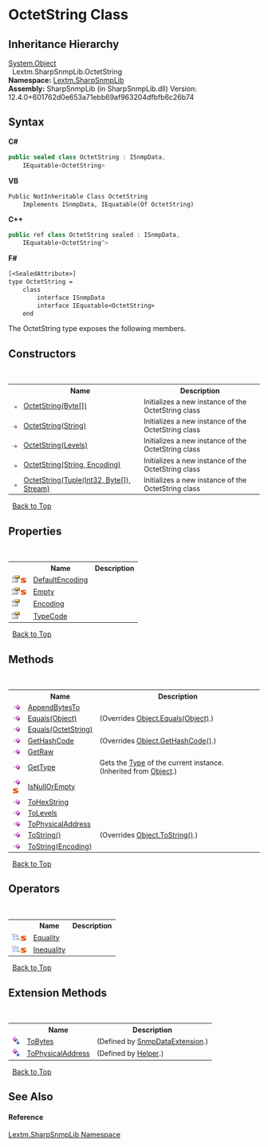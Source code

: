 # OctetString Class
 


## Inheritance Hierarchy
<a href="https://docs.microsoft.com/dotnet/api/system.object" target="_blank" rel="noopener noreferrer">System.Object</a><br />&nbsp;&nbsp;Lextm.SharpSnmpLib.OctetString<br />
**Namespace:**&nbsp;<a href="N_Lextm_SharpSnmpLib">Lextm.SharpSnmpLib</a><br />**Assembly:**&nbsp;SharpSnmpLib (in SharpSnmpLib.dll) Version: 12.4.0+601762d0e653a71ebb69af963204dfbfb6c26b74

## Syntax

**C#**<br />
``` C#
public sealed class OctetString : ISnmpData, 
	IEquatable<OctetString>
```

**VB**<br />
``` VB
Public NotInheritable Class OctetString
	Implements ISnmpData, IEquatable(Of OctetString)
```

**C++**<br />
``` C++
public ref class OctetString sealed : ISnmpData, 
	IEquatable<OctetString^>
```

**F#**<br />
``` F#
[<SealedAttribute>]
type OctetString =  
    class
        interface ISnmpData
        interface IEquatable<OctetString>
    end
```

The OctetString type exposes the following members.


## Constructors
&nbsp;<table><tr><th></th><th>Name</th><th>Description</th></tr><tr><td>![Public method](media/pubmethod.gif "Public method")</td><td><a href="M_Lextm_SharpSnmpLib_OctetString__ctor_1">OctetString(Byte[])</a></td><td>
Initializes a new instance of the OctetString class</td></tr><tr><td>![Public method](media/pubmethod.gif "Public method")</td><td><a href="M_Lextm_SharpSnmpLib_OctetString__ctor_2">OctetString(String)</a></td><td>
Initializes a new instance of the OctetString class</td></tr><tr><td>![Public method](media/pubmethod.gif "Public method")</td><td><a href="M_Lextm_SharpSnmpLib_OctetString__ctor">OctetString(Levels)</a></td><td>
Initializes a new instance of the OctetString class</td></tr><tr><td>![Public method](media/pubmethod.gif "Public method")</td><td><a href="M_Lextm_SharpSnmpLib_OctetString__ctor_3">OctetString(String, Encoding)</a></td><td>
Initializes a new instance of the OctetString class</td></tr><tr><td>![Public method](media/pubmethod.gif "Public method")</td><td><a href="M_Lextm_SharpSnmpLib_OctetString__ctor_4">OctetString(Tuple(Int32, Byte[]), Stream)</a></td><td>
Initializes a new instance of the OctetString class</td></tr></table>&nbsp;
<a href="#octetstring-class">Back to Top</a>

## Properties
&nbsp;<table><tr><th></th><th>Name</th><th>Description</th></tr><tr><td>![Public property](media/pubproperty.gif "Public property")![Static member](media/static.gif "Static member")</td><td><a href="P_Lextm_SharpSnmpLib_OctetString_DefaultEncoding">DefaultEncoding</a></td><td /></tr><tr><td>![Public property](media/pubproperty.gif "Public property")![Static member](media/static.gif "Static member")</td><td><a href="P_Lextm_SharpSnmpLib_OctetString_Empty">Empty</a></td><td /></tr><tr><td>![Public property](media/pubproperty.gif "Public property")</td><td><a href="P_Lextm_SharpSnmpLib_OctetString_Encoding">Encoding</a></td><td /></tr><tr><td>![Public property](media/pubproperty.gif "Public property")</td><td><a href="P_Lextm_SharpSnmpLib_OctetString_TypeCode">TypeCode</a></td><td /></tr></table>&nbsp;
<a href="#octetstring-class">Back to Top</a>

## Methods
&nbsp;<table><tr><th></th><th>Name</th><th>Description</th></tr><tr><td>![Public method](media/pubmethod.gif "Public method")</td><td><a href="M_Lextm_SharpSnmpLib_OctetString_AppendBytesTo">AppendBytesTo</a></td><td /></tr><tr><td>![Public method](media/pubmethod.gif "Public method")</td><td><a href="M_Lextm_SharpSnmpLib_OctetString_Equals_1">Equals(Object)</a></td><td> (Overrides <a href="https://docs.microsoft.com/dotnet/api/system.object.equals#System_Object_Equals_System_Object_" target="_blank" rel="noopener noreferrer">Object.Equals(Object)</a>.)</td></tr><tr><td>![Public method](media/pubmethod.gif "Public method")</td><td><a href="M_Lextm_SharpSnmpLib_OctetString_Equals">Equals(OctetString)</a></td><td /></tr><tr><td>![Public method](media/pubmethod.gif "Public method")</td><td><a href="M_Lextm_SharpSnmpLib_OctetString_GetHashCode">GetHashCode</a></td><td> (Overrides <a href="https://docs.microsoft.com/dotnet/api/system.object.gethashcode#System_Object_GetHashCode" target="_blank" rel="noopener noreferrer">Object.GetHashCode()</a>.)</td></tr><tr><td>![Public method](media/pubmethod.gif "Public method")</td><td><a href="M_Lextm_SharpSnmpLib_OctetString_GetRaw">GetRaw</a></td><td /></tr><tr><td>![Public method](media/pubmethod.gif "Public method")</td><td><a href="https://docs.microsoft.com/dotnet/api/system.object.gettype#System_Object_GetType" target="_blank" rel="noopener noreferrer">GetType</a></td><td>
Gets the <a href="https://docs.microsoft.com/dotnet/api/system.type" target="_blank" rel="noopener noreferrer">Type</a> of the current instance.
 (Inherited from <a href="https://docs.microsoft.com/dotnet/api/system.object" target="_blank" rel="noopener noreferrer">Object</a>.)</td></tr><tr><td>![Public method](media/pubmethod.gif "Public method")![Static member](media/static.gif "Static member")</td><td><a href="M_Lextm_SharpSnmpLib_OctetString_IsNullOrEmpty">IsNullOrEmpty</a></td><td /></tr><tr><td>![Public method](media/pubmethod.gif "Public method")</td><td><a href="M_Lextm_SharpSnmpLib_OctetString_ToHexString">ToHexString</a></td><td /></tr><tr><td>![Public method](media/pubmethod.gif "Public method")</td><td><a href="M_Lextm_SharpSnmpLib_OctetString_ToLevels">ToLevels</a></td><td /></tr><tr><td>![Public method](media/pubmethod.gif "Public method")</td><td><a href="M_Lextm_SharpSnmpLib_OctetString_ToPhysicalAddress">ToPhysicalAddress</a></td><td /></tr><tr><td>![Public method](media/pubmethod.gif "Public method")</td><td><a href="M_Lextm_SharpSnmpLib_OctetString_ToString">ToString()</a></td><td> (Overrides <a href="https://docs.microsoft.com/dotnet/api/system.object.tostring#System_Object_ToString" target="_blank" rel="noopener noreferrer">Object.ToString()</a>.)</td></tr><tr><td>![Public method](media/pubmethod.gif "Public method")</td><td><a href="M_Lextm_SharpSnmpLib_OctetString_ToString_1">ToString(Encoding)</a></td><td /></tr></table>&nbsp;
<a href="#octetstring-class">Back to Top</a>

## Operators
&nbsp;<table><tr><th></th><th>Name</th><th>Description</th></tr><tr><td>![Public operator](media/puboperator.gif "Public operator")![Static member](media/static.gif "Static member")</td><td><a href="M_Lextm_SharpSnmpLib_OctetString_op_Equality">Equality</a></td><td /></tr><tr><td>![Public operator](media/puboperator.gif "Public operator")![Static member](media/static.gif "Static member")</td><td><a href="M_Lextm_SharpSnmpLib_OctetString_op_Inequality">Inequality</a></td><td /></tr></table>&nbsp;
<a href="#octetstring-class">Back to Top</a>

## Extension Methods
&nbsp;<table><tr><th></th><th>Name</th><th>Description</th></tr><tr><td>![Public Extension Method](media/pubextension.gif "Public Extension Method")</td><td><a href="M_Lextm_SharpSnmpLib_SnmpDataExtension_ToBytes">ToBytes</a></td><td> (Defined by <a href="T_Lextm_SharpSnmpLib_SnmpDataExtension">SnmpDataExtension</a>.)</td></tr><tr><td>![Public Extension Method](media/pubextension.gif "Public Extension Method")</td><td><a href="M_Lextm_SharpSnmpLib_Helper_ToPhysicalAddress">ToPhysicalAddress</a></td><td> (Defined by <a href="T_Lextm_SharpSnmpLib_Helper">Helper</a>.)</td></tr></table>&nbsp;
<a href="#octetstring-class">Back to Top</a>

## See Also


#### Reference
<a href="N_Lextm_SharpSnmpLib">Lextm.SharpSnmpLib Namespace</a><br />